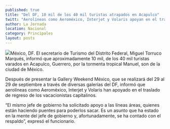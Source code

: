 ```yaml
---
published: true
title: "Del DF, 10 mil de los 40 mil turistas atrapados en Acapulco"
twitt: "Aerolíneas como Aeroméxico, Interjet y Volaris apoyan en el traslado de regreso de los capitalinos: secretario de Turismo."
author: La Jornada
location: Nacional
category: Principales
layout: posts
---
```


![](http://i.imgur.com/1npzYwkm.jpg)México, DF. El secretario de Turismo del Distrito Federal, Miguel Torruco Marqués, informó que aproximadamente 10 mil, de los 40 mil turistas varados en Acapulco, Guerrero, por la tormenta tropical Manuel, son de la ciudad de México.

Después de presentar la Gallery Weekend México, que se realizará del 29 al 29 de septiembre a través de diversas galerías del DF, informó que aerolíneas como Aeroméxico, Interjet y Volaris han apoyado en el traslado de regreso de los vacacionistas capitalinos.

“El mismo jefe de gobierno ha solicitado apoyo a las líneas áreas, quienes están haciendo puentes para poderlos sacar. Es un asunto que ha estado en la mente del jefe de gobierno y, afortunadamente, se ha contado con el respaldo”, expresó el funcionario.
